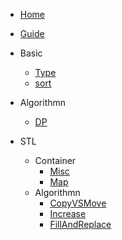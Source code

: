 <!-- docs/_sidebar.md -->
* [Home](/)
* [Guide](guide.md)

* Basic
  * [Type](Basic/built-intype.md)
  * [sort](Basic/sort.md)

* Algorithmn
  * [DP](Algorithmn/dp.md)

* STL
  * Container
    * [Misc](STL/Containers/Misc/insertvsemplace.md)
    * [Map](STL/Containers/map.md)
  * Algorithmn
    * [CopyVSMove](STL/Algorithmn/movevscopy.md)
    * [Increase](STL/Algorithmn/iota.md)
    * [FillAndReplace](STL/Algorithmn/fill_replace.md)
